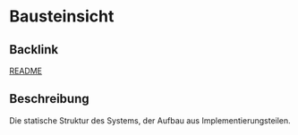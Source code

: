 # Bausteinsicht

## Backlink
[README](https://github.com/aschwrz/playground/blob/main/README.md)

## Beschreibung
Die statische Struktur des Systems, der Aufbau aus Implementierungsteilen.
